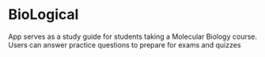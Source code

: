# BioLogical
App serves as a study guide for students taking a Molecular Biology course. 
Users can answer practice questions to prepare for exams and quizzes
